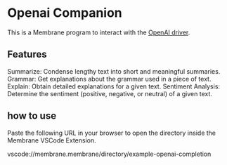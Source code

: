 # Openai Companion

This is a Membrane program to interact with the [OpenAI driver](https://github.com/aranajhonny/membrane-driver-openai).

## Features

Summarize: Condense lengthy text into short and meaningful summaries.
Grammar: Get explanations about the grammar used in a piece of text.
Explain: Obtain detailed explanations for a given text.
Sentiment Analysis: Determine the sentiment (positive, negative, or neutral) of a given text.

## how to use

Paste the following URL in your browser to open the directory inside the Membrane VSCode Extension.

vscode://membrane.membrane/directory/example-openai-completion